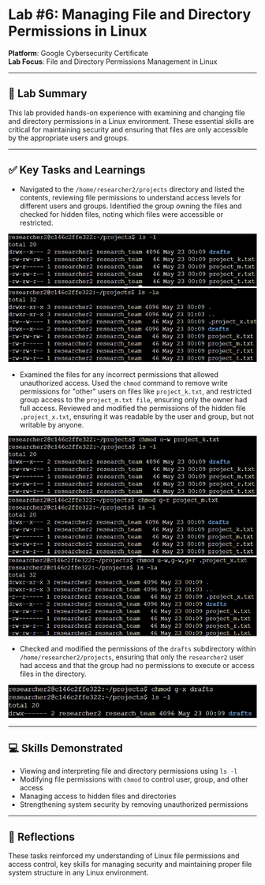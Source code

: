 # Lab #6: Managing File and Directory Permissions in Linux

**Platform**: Google Cybersecurity Certificate  
**Lab Focus**: File and Directory Permissions Management in Linux

---

## 🧠 Lab Summary

This lab provided hands-on experience with examining and changing file and directory permissions in a Linux environment. These essential skills are critical for maintaining security and ensuring that files are only accessible by the appropriate users and groups.

---

## ✅ Key Tasks and Learnings

- Navigated to the `/home/researcher2/projects` directory and listed the contents, reviewing file permissions to understand access levels for different users and groups. Identified the group owning the files and checked for hidden files, noting which files were accessible or restricted.

![LS -l Permissions Example](../../images/linux_lab6_ls_1.png)
![LS -l Permissions Example](../../images/linux_lab6_ls_la.png)

- Examined the files for any incorrect permissions that allowed unauthorized access. Used the `chmod` command to remove write permissions for "other" users on files like `project_k.txt`, and restricted group access to the `project_m.txt file`, ensuring only the owner had full access. Reviewed and modified the permissions of the hidden file `.project_x.txt`, ensuring it was readable by the user and group, but not writable by anyone.

![Chmod Permissions Example](../../images/linux_lab6_chmod_k.png)
![Chmod Permissions Example](../../images/linux_lab6_chmod_m.png)
![Chmod Permissions Example](../../images/linux_lab6_chmod_x.png)

- Checked and modified the permissions of the `drafts` subdirectory within `/home/researcher2/projects`, ensuring that only the `researcher2` user had access and that the group had no permissions to execute or access files in the directory.

![Directory Permissions Example](../../images/linux_lab6_draft_permissions.png)

---

## 💻 Skills Demonstrated

- Viewing and interpreting file and directory permissions using `ls -l`  
- Modifying file permissions with `chmod` to control user, group, and other access  
- Managing access to hidden files and directories  
- Strengthening system security by removing unauthorized permissions  

---

## 🔁 Reflections

These tasks reinforced my understanding of Linux file permissions and access control, key skills for managing security and maintaining proper file system structure in any Linux environment.
